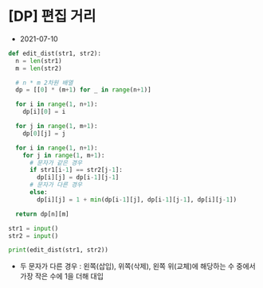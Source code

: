 # [DP] 편집 거리

- 2021-07-10

```python
def edit_dist(str1, str2):
  n = len(str1)
  m = len(str2)

  # n * m 2차원 배열
  dp = [[0] * (m+1) for _ in range(n+1)]

  for i in range(1, n+1):
    dp[i][0] = i

  for j in range(1, m+1):
    dp[0][j] = j

  for i in range(1, n+1):
    for j in range(1, m+1):
      # 문자가 같은 경우
      if str1[i-1] == str2[j-1]:
        dp[i][j] = dp[i-1][j-1]
      # 문자가 다른 경우
      else:
        dp[i][j] = 1 + min(dp[i-1][j], dp[i-1][j-1], dp[i][j-1])

  return dp[n][m]

str1 = input()
str2 = input()

print(edit_dist(str1, str2))
```

- 두 문자가 다른 경우 : 왼쪽(삽입), 위쪽(삭제), 왼쪽 위(교체)에 해당하는 수 중에서 가장 작은 수에 1을 더해 대입
